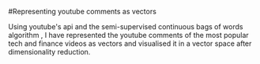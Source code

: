 #Representing youtube comments as vectors

Using youtube's api and the semi-supervised continuous bags of words algorithm , I have represented
the youtube comments of the most popular tech and finance videos as vectors and visualised it in a 
vector space after dimensionality reduction. 